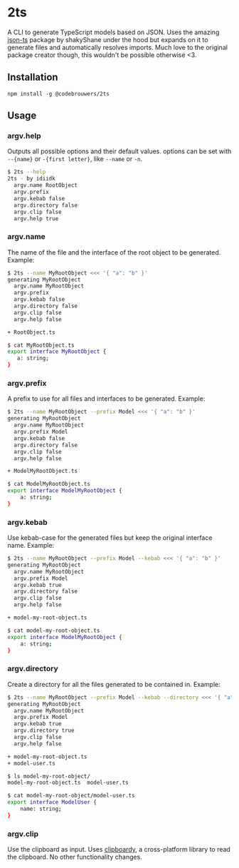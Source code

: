 # 2ts

A CLI to generate TypeScript models based on JSON. Uses the amazing [json-ts](https://github.com/shakyShane/json-ts) package by shakyShane under the hood but expands on it to generate files and automatically resolves imports. Much love to the original package creator though, this wouldn't be possible otherwise <3.

## Installation
```
npm install -g @codebrouwers/2ts
```

## Usage

### argv.help

Outputs all possible options and their default values. options can be set with `--{name}` or `-{first letter}`, like `--name` or `-n`.

```bash
$ 2ts --help
2ts - by idiidk
  argv.name RootObject
  argv.prefix
  argv.kebab false
  argv.directory false
  argv.clip false
  argv.help true
```

### argv.name

The name of the file and the interface of the root object to be generated. Example:

```bash
$ 2ts --name MyRootObject <<< '{ "a": "b" }'
generating MyRootObject
  argv.name MyRootObject
  argv.prefix
  argv.kebab false
  argv.directory false
  argv.clip false
  argv.help false

+ RootObject.ts

$ cat MyRootObject.ts
export interface MyRootObject {
   a: string;
}
```

### argv.prefix

A prefix to use for all files and interfaces to be generated. Example:

```bash
$ 2ts --name MyRootObject --prefix Model <<< '{ "a": "b" }'
generating MyRootObject
  argv.name MyRootObject
  argv.prefix Model
  argv.kebab false
  argv.directory false
  argv.clip false
  argv.help false

+ ModelMyRootObject.ts

$ cat ModelMyRootObject.ts
export interface ModelMyRootObject {
    a: string;
}
```

### argv.kebab

Use kebab-case for the generated files but keep the original interface name. Example:

```bash
$ 2ts --name MyRootObject --prefix Model --kebab <<< '{ "a": "b" }'
generating MyRootObject
  argv.name MyRootObject
  argv.prefix Model
  argv.kebab true
  argv.directory false
  argv.clip false
  argv.help false

+ model-my-root-object.ts

$ cat model-my-root-object.ts
export interface ModelMyRootObject {
    a: string;
}
```

### argv.directory

Create a directory for all the files generated to be contained in. Example:

```bash
$ 2ts --name MyRootObject --prefix Model --kebab --directory <<< '{ "a": "b", "user": { "name": "test" } }'
generating MyRootObject
  argv.name MyRootObject
  argv.prefix Model
  argv.kebab true
  argv.directory true
  argv.clip false
  argv.help false

+ model-my-root-object.ts
+ model-user.ts

$ ls model-my-root-object/
model-my-root-object.ts  model-user.ts

$ cat model-my-root-object/model-user.ts
export interface ModelUser {
    name: string;
}
```

### argv.clip

Use the clipboard as input. Uses [clipboardy](https://www.npmjs.com/package/clipboardy), a cross-platform library to read the clipboard. No other functionality changes.
